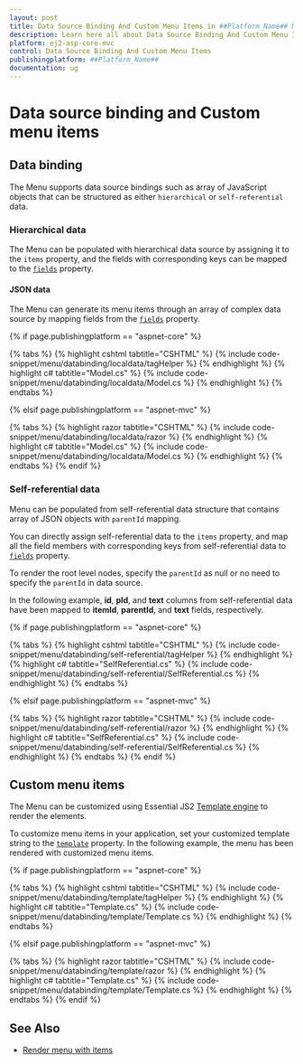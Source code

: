 ```yaml
---
layout: post
title: Data Source Binding And Custom Menu Items in ##Platform_Name## Menu Component
description: Learn here all about Data Source Binding And Custom Menu Items in Syncfusion ##Platform_Name## Menu component of Syncfusion Essential JS 2 and more.
platform: ej2-asp-core-mvc
control: Data Source Binding And Custom Menu Items
publishingplatform: ##Platform_Name##
documentation: ug
---
```



# Data source binding and Custom menu items

## Data binding

The Menu supports data source bindings such as array of JavaScript objects that can be structured as either `hierarchical` or `self-referential` data.

### Hierarchical data

The Menu can be populated with hierarchical data source by assigning it to the `items` property, and the fields with corresponding keys can be mapped to the [`fields`](https://help.syncfusion.com/cr/aspnetmvc-js2/Syncfusion.EJ2.Navigations.Menu.html#Syncfusion_EJ2_Navigations_Menu_Fields) property.

#### JSON data

The Menu can generate its menu items through an array of complex data source by mapping fields from the [`fields`](https://help.syncfusion.com/cr/aspnetmvc-js2/Syncfusion.EJ2.Navigations.Menu.html#Syncfusion_EJ2_Navigations_Menu_Fields) property.

{% if page.publishingplatform == "aspnet-core" %}

{% tabs %}
{% highlight cshtml tabtitle="CSHTML" %}
{% include code-snippet/menu/databinding/localdata/tagHelper %}
{% endhighlight %}
{% highlight c# tabtitle="Model.cs" %}
{% include code-snippet/menu/databinding/localdata/Model.cs %}
{% endhighlight %}
{% endtabs %}

{% elsif page.publishingplatform == "aspnet-mvc" %}

{% tabs %}
{% highlight razor tabtitle="CSHTML" %}
{% include code-snippet/menu/databinding/localdata/razor %}
{% endhighlight %}
{% highlight c# tabtitle="Model.cs" %}
{% include code-snippet/menu/databinding/localdata/Model.cs %}
{% endhighlight %}
{% endtabs %}
{% endif %}



### Self-referential data

Menu can be populated from self-referential data structure that contains array of JSON objects with `parentId` mapping.

You can directly assign self-referential data to the `items` property, and map all the field members with corresponding keys from self-referential data to [`fields`](https://help.syncfusion.com/cr/aspnetmvc-js2/Syncfusion.EJ2.Navigations.Menu.html#Syncfusion_EJ2_Navigations_Menu_Fields) property.

To render the root level nodes, specify the `parentId` as null or no need to specify the `parentId` in data source.

In the following example, **id**, **pId**, and **text** columns from self-referential data have been mapped to **itemId**, **parentId**, and **text** fields, respectively.

{% if page.publishingplatform == "aspnet-core" %}

{% tabs %}
{% highlight cshtml tabtitle="CSHTML" %}
{% include code-snippet/menu/databinding/self-referential/tagHelper %}
{% endhighlight %}
{% highlight c# tabtitle="SelfReferential.cs" %}
{% include code-snippet/menu/databinding/self-referential/SelfReferential.cs %}
{% endhighlight %}
{% endtabs %}

{% elsif page.publishingplatform == "aspnet-mvc" %}

{% tabs %}
{% highlight razor tabtitle="CSHTML" %}
{% include code-snippet/menu/databinding/self-referential/razor %}
{% endhighlight %}
{% highlight c# tabtitle="SelfReferential.cs" %}
{% include code-snippet/menu/databinding/self-referential/SelfReferential.cs %}
{% endhighlight %}
{% endtabs %}
{% endif %}



## Custom menu items

The Menu can be customized using Essential JS2 [Template engine](https://ej2.syncfusion.com/documentation/common/template-engine.html) to render the elements.

To customize menu items in your application, set your customized template string to the [`template`](https://help.syncfusion.com/cr/aspnetmvc-js2/Syncfusion.EJ2.Navigations.Menu.html#Syncfusion_EJ2_Navigations_Menu_Template) property.
In the following example, the menu has been rendered with customized menu items.

{% if page.publishingplatform == "aspnet-core" %}

{% tabs %}
{% highlight cshtml tabtitle="CSHTML" %}
{% include code-snippet/menu/databinding/template/tagHelper %}
{% endhighlight %}
{% highlight c# tabtitle="Template.cs" %}
{% include code-snippet/menu/databinding/template/Template.cs %}
{% endhighlight %}
{% endtabs %}

{% elsif page.publishingplatform == "aspnet-mvc" %}

{% tabs %}
{% highlight razor tabtitle="CSHTML" %}
{% include code-snippet/menu/databinding/template/razor %}
{% endhighlight %}
{% highlight c# tabtitle="Template.cs" %}
{% include code-snippet/menu/databinding/template/Template.cs %}
{% endhighlight %}
{% endtabs %}
{% endif %}



## See Also

* [Render menu with items](./getting-started#getting-started)
